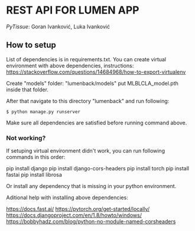 # REST API FOR LUMEN APP

_PyTissue_: Goran Ivanković, Luka Ivanković

## How to setup

List of dependencies is in requirements.txt.
You can create virtual environment with above dependencies, instructions:
https://stackoverflow.com/questions/14684968/how-to-export-virtualenv

Create "models" folder: "lumenback/models"
put MLBLCLA_model.pth inside that folder.

After that navigate to this directory "lumenback" and run following:

`$ python manage.py runserver`

Make sure all dependencies are satisfied before running command above.

### Not working?

If setuping virtual environment didn't work, you can run following commands in this order:

pip install django
pip install django-cors-headers
pip install torch
pip install fastai
pip install librosa

Or install any dependency that is missing in your python environment.

Aditional help with installing above dependencies:

https://docs.fast.ai/
https://pytorch.org/get-started/locally/
https://docs.djangoproject.com/en/1.8/howto/windows/
https://bobbyhadz.com/blog/python-no-module-named-corsheaders